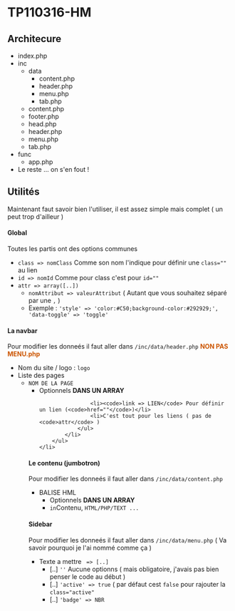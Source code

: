 # TP110316-HM

<h2>Architecure</h2>
<ul>
	<li>index.php</li>
	<li>inc
		<ul>
			<li>data
				<ul>
					<li>content.php</li>
					<li>header.php</li>
					<li>menu.php</li>
					<li>tab.php</li>
				</ul>
			</li>
			<li>content.php</li>
			<li>footer.php</li>
			<li>head.php</li>
			<li>header.php</li>
			<li>menu.php</li>
			<li>tab.php</li>
		</ul>
	</li>
	<li>func
		<ul>
			<li>app.php</li>
		</ul>
	</li>
	<li>Le reste ... on s'en fout !</li>
</ul>

<h2>Utilités</h2>
<p>Maintenant faut savoir bien l'utiliser, il est assez simple mais complet ( un peut trop d'ailleur )</p>

<h4>Global</h4>
<p>Toutes les partis ont des options communes</p>
<ul>
	<li><code>class => nomClass</code> Comme son nom l'indique pour définir une <code>class=""</code> au lien</li>
	<li><code>id => nomId</code> Comme pour class c'est pour <code>id=""</code></li>
	<li><code>attr => array([..])</code>
		<ul>
			<li><code>nomAttribut => valeurAttribut</code> ( Autant que vous souhaitez séparé par une <code>,</code> )</li>
			<li>Exemple : <code>'style' => 'color:#C50;background-color:#292929;', 'data-toggle' => 'toggle'</code>
		</ul>
	</li>
</ul>

<h4>La navbar</h4>
<p>Pour modifier les donneés il faut aller dans <code>/inc/data/header.php</code> <strong style="color:#C50;">NON PAS MENU.php </strong></p>
<ul>
	<li>Nom du site / logo : <code>logo</code></li>
	<li>Liste des pages
		<ul>
			<li><code>NOM DE LA PAGE</code>
				<ul>
					<li>Optionnels <strong>DANS UN ARRAY</strong></li>
					
					<li><code>link => LIEN</code> Pour définir un lien (<code>href=""</code>)</li>
					<li>C'est tout pour les liens ( pas de <code>attr</code> )
				</ul>			
			</li>
		</ul>
	</li>
</ul>


<h4>Le contenu (jumbotron)</h4>
<p>Pour modifier les donneés il faut aller dans <code>/inc/data/content.php</code></p>
<ul>
	<li>BALISE HML
		<ul>
			<li>Optionnels <strong>DANS UN ARRAY</strong></li>
			<li><code>in</code>Contenu, <code>HTML/PHP/TEXT ...</code></li>
		</ul>
	</li>
</ul>

<h4>Sidebar</h4>
<p>Pour modifier les donneés il faut aller dans <code>/inc/data/menu.php</code> ( Va savoir pourquoi je l'ai nommé comme ça )</p>
<ul>
	<li> Texte a mettre <code> => [..]</code>
		<ul>
			<li>[..] <code>''</code> Aucune optionns ( mais obligatoire, j'avais pas bien penser le code au début )</li>
			<li>[..] <code>'active' => true</code> ( par défaut cest <code>false</code> pour rajouter la <code>class="active"</code> </li>
			<li>[..] <code>'badge' => NBR</code></li>
		</ul>
	</li>
</ul>

